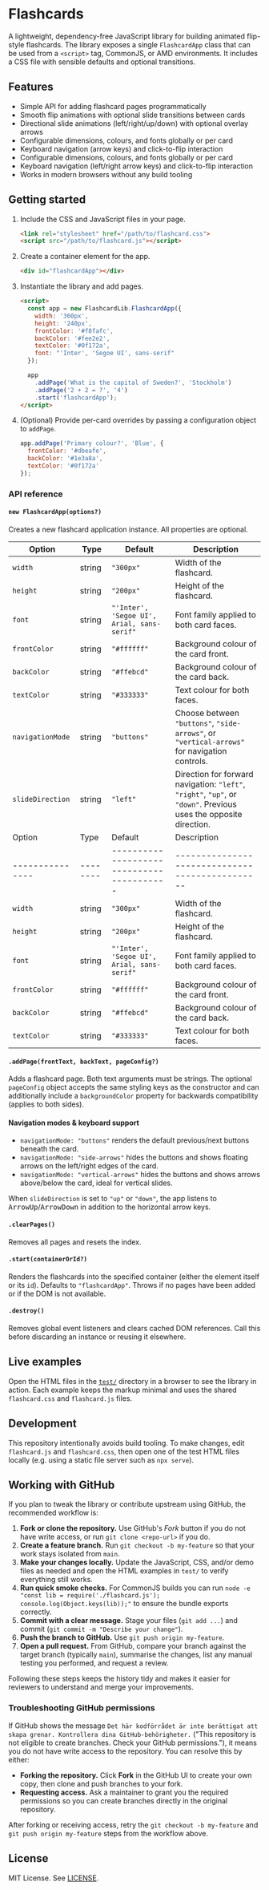 # Flashcards

A lightweight, dependency-free JavaScript library for building animated flip-style flashcards. The library exposes a single `FlashcardApp` class that can be used from a `<script>` tag, CommonJS, or AMD environments. It includes a CSS file with sensible defaults and optional transitions.

## Features

- Simple API for adding flashcard pages programmatically
- Smooth flip animations with optional slide transitions between cards
- Directional slide animations (left/right/up/down) with optional overlay arrows
- Configurable dimensions, colours, and fonts globally or per card
- Keyboard navigation (arrow keys) and click-to-flip interaction
- Configurable dimensions, colours, and fonts globally or per card
- Keyboard navigation (left/right arrow keys) and click-to-flip interaction
- Works in modern browsers without any build tooling

## Getting started

1. Include the CSS and JavaScript files in your page.

   ```html
   <link rel="stylesheet" href="/path/to/flashcard.css">
   <script src="/path/to/flashcard.js"></script>
   ```

2. Create a container element for the app.

   ```html
   <div id="flashcardApp"></div>
   ```

3. Instantiate the library and add pages.

   ```html
   <script>
     const app = new FlashcardLib.FlashcardApp({
       width: '360px',
       height: '240px',
       frontColor: '#f8fafc',
       backColor: '#fee2e2',
       textColor: '#0f172a',
       font: "'Inter', 'Segoe UI', sans-serif"
     });

     app
       .addPage('What is the capital of Sweden?', 'Stockholm')
       .addPage('2 + 2 = ?', '4')
       .start('flashcardApp');
   </script>
   ```

4. (Optional) Provide per-card overrides by passing a configuration object to `addPage`.

   ```js
   app.addPage('Primary colour?', 'Blue', {
     frontColor: '#dbeafe',
     backColor: '#1e3a8a',
     textColor: '#0f172a'
   });
   ```

### API reference

#### `new FlashcardApp(options?)`

Creates a new flashcard application instance. All properties are optional.

| Option            | Type   | Default                                     | Description                                                                                |
|-------------------|--------|---------------------------------------------|--------------------------------------------------------------------------------------------|
| `width`           | string | `"300px"`                                  | Width of the flashcard.                                                                    |
| `height`          | string | `"200px"`                                  | Height of the flashcard.                                                                   |
| `font`            | string | `"'Inter', 'Segoe UI', Arial, sans-serif"` | Font family applied to both card faces.                                                    |
| `frontColor`      | string | `"#ffffff"`                                | Background colour of the card front.                                                       |
| `backColor`       | string | `"#ffebcd"`                                | Background colour of the card back.                                                        |
| `textColor`       | string | `"#333333"`                                | Text colour for both faces.                                                                |
| `navigationMode`  | string | `"buttons"`                                | Choose between `"buttons"`, `"side-arrows"`, or `"vertical-arrows"` for navigation controls. |
| `slideDirection`  | string | `"left"`                                   | Direction for forward navigation: `"left"`, `"right"`, `"up"`, or `"down"`. Previous uses the opposite direction. |
| Option        | Type   | Default                                 | Description                                   |
|---------------|--------|-----------------------------------------|-----------------------------------------------|
| `width`       | string | `"300px"`                              | Width of the flashcard.                       |
| `height`      | string | `"200px"`                              | Height of the flashcard.                      |
| `font`        | string | `"'Inter', 'Segoe UI', Arial, sans-serif"` | Font family applied to both card faces.       |
| `frontColor`  | string | `"#ffffff"`                            | Background colour of the card front.          |
| `backColor`   | string | `"#ffebcd"`                            | Background colour of the card back.           |
| `textColor`   | string | `"#333333"`                            | Text colour for both faces.                   |

#### `.addPage(frontText, backText, pageConfig?)`

Adds a flashcard page. Both text arguments must be strings. The optional `pageConfig` object accepts the same styling keys as the constructor and can additionally include a `backgroundColor` property for backwards compatibility (applies to both sides).

#### Navigation modes & keyboard support

- `navigationMode: "buttons"` renders the default previous/next buttons beneath the card.
- `navigationMode: "side-arrows"` hides the buttons and shows floating arrows on the left/right edges of the card.
- `navigationMode: "vertical-arrows"` hides the buttons and shows arrows above/below the card, ideal for vertical slides.

When `slideDirection` is set to `"up"` or `"down"`, the app listens to <kbd>ArrowUp</kbd>/<kbd>ArrowDown</kbd> in addition to the horizontal arrow keys.

#### `.clearPages()`

Removes all pages and resets the index.

#### `.start(containerOrId?)`

Renders the flashcards into the specified container (either the element itself or its `id`). Defaults to `"flashcardApp"`. Throws if no pages have been added or if the DOM is not available.

#### `.destroy()`

Removes global event listeners and clears cached DOM references. Call this before discarding an instance or reusing it elsewhere.

## Live examples

Open the HTML files in the [`test/`](test) directory in a browser to see the library in action. Each example keeps the markup minimal and uses the shared `flashcard.css` and `flashcard.js` files.

## Development

This repository intentionally avoids build tooling. To make changes, edit `flashcard.js` and `flashcard.css`, then open one of the test HTML files locally (e.g. using a static file server such as `npx serve`).

## Working with GitHub

If you plan to tweak the library or contribute upstream using GitHub, the recommended workflow is:

1. **Fork or clone the repository.** Use GitHub's *Fork* button if you do not have write access, or run `git clone <repo-url>` if you do.
2. **Create a feature branch.** Run `git checkout -b my-feature` so that your work stays isolated from `main`.
3. **Make your changes locally.** Update the JavaScript, CSS, and/or demo files as needed and open the HTML examples in `test/` to verify everything still works.
4. **Run quick smoke checks.** For CommonJS builds you can run `node -e "const lib = require('./flashcard.js'); console.log(Object.keys(lib));"` to ensure the bundle exports correctly.
5. **Commit with a clear message.** Stage your files (`git add ...`) and commit (`git commit -m "Describe your change"`).
6. **Push the branch to GitHub.** Use `git push origin my-feature`.
7. **Open a pull request.** From GitHub, compare your branch against the target branch (typically `main`), summarise the changes, list any manual testing you performed, and request a review.

Following these steps keeps the history tidy and makes it easier for reviewers to understand and merge your improvements.

### Troubleshooting GitHub permissions

If GitHub shows the message `Det här kodförrådet är inte berättigat att skapa grenar. Kontrollera dina GitHub-behörigheter.` ("This repository is not eligible to create branches. Check your GitHub permissions."), it means you do not have write access to the repository. You can resolve this by either:

- **Forking the repository.** Click **Fork** in the GitHub UI to create your own copy, then clone and push branches to your fork.
- **Requesting access.** Ask a maintainer to grant you the required permissions so you can create branches directly in the original repository.

After forking or receiving access, retry the `git checkout -b my-feature` and `git push origin my-feature` steps from the workflow above.

## License

MIT License. See [LICENSE](LICENSE).
